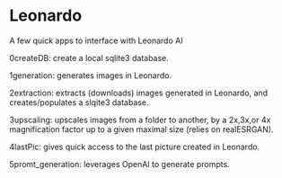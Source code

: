 # Leonardo

A few quick apps to interface with Leonardo AI

0createDB: create a local sqlite3 database.

1generation: generates images in Leonardo.

2extraction: extracts (downloads) images generated in Leonardo, and creates/populates a slqite3 database.

3upscaling: upscales images from a folder to another, by a 2x,3x,or 4x magnification factor up to a given maximal size (relies on realESRGAN).

4lastPic: gives quick access to the last picture created in Leonardo.

5promt_generation: leverages OpenAI to generate prompts.
